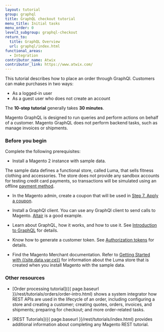 ```yaml
---
layout: tutorial
group: graphql
title: GraphQL checkout tutorial
menu_title: Initial tasks
menu_order: 0
level3_subgroup: graphql-checkout
return_to:
  title: GraphQL Overview
  url: graphql/index.html
functional_areas:
  - Integration
contributor_name: Atwix
contributor_link: https://www.atwix.com/
---
```


This tutorial describes how to place an order through GraphQl. Customers can make purchases in two ways:

-  As a logged-in user
-  As a guest user who does not create an account

The **10-step tutorial** generally takes **30 minutes**.

Magento GraphQL is designed to run queries and perform actions on behalf of a customer. Magento GraphQL does not perform backend tasks, such as manage invoices or shipments.

### Before you begin

Complete the following prerequisites:

-  Install a Magento 2 instance with sample data.

  The sample data defines a functional store, called Luma, that sells fitness clothing and accessories. The store does not provide any sandbox accounts for testing credit card payments, so transactions will be simulated using an offline [payment method](https://glossary.magento.com/payment-method).

-  In the Magento admin, create a coupon that will be used in [Step 7. Apply a coupon]({{page.baseurl}}/graphql/tutorials/checkout/checkout-coupon.html).

-  Install a GraphQl client. You can use any GraphQl client to send calls to Magento. [Altair](https://altair.sirmuel.design/) is a good example.

-  Learn about GraphQL, how it works, and how to use it. See [Introduction to GraphQL](https://graphql.org/learn/) for details.

-  Know how to generate a customer token. See [Authorization tokens]({{page.baseurl}}/graphql/authorization-tokens.html) for details.

-  Find the Magento Merchant documentation. Refer to [Getting Started with {{site.data.var.ce}}](http://docs.magento.com/m2/ce/user_guide/getting-started.html) for information about the Luma store that is created when you install Magento with the sample data.

### Other resources

-  [Order processing tutorial]({{ page.baseurl }}/rest/tutorials/orders/order-intro.html) shows a system integrator how REST APIs are used in the lifecycle of an order, including configuring a store and creating a customer; creating quotes, orders, invoices, and shipments; preparing for checkout; and more order-related tasks.

-  [REST Tutorials]({{ page.baseurl }}/rest/tutorials/index.html) provides additional information about completing any Magento REST tutorial.
